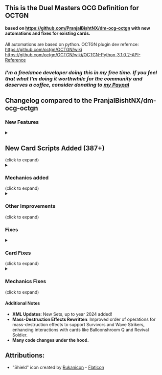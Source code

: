## This is the Duel Masters OCG Definition for OCTGN 
#### based on https://github.com/PranjalBishtNX/dm-ocg-octgn with new automations and fixes for existing cards.
All automations are based on python. OCTGN plugin dev refernce: https://github.com/octgn/OCTGN/wiki https://github.com/octgn/OCTGN/wiki/OCTGN-Python-3.1.0.2-API-Reference


### *I'm a freelance developer doing this in my free time. If you feel that what I'm doing it worthwhile for the community and deserves a coffee, consider donating to [my Paypal](<https://www.paypal.com/paypalme/szefo09>)*

## Changelog compared to the PranjalBishtNX/dm-ocg-octgn

### New Features
<details><summary><h2>New Card Scripts Added (387+)</h2> (click to expand)</summary>
  
- **All Sunrise**
- **Ancient Horn, the Watcher**
- **Angila, Electro-Mask**
- **Aquan**
- **Aqua Strummer**
- **Aqua Trickster**
- **Baraga, Blade of Gloom**
- **Berochika, Channeler of Suns**
- **Black Feather, Shadow of Rage**
- **Bombazar, Dragon of Destiny**
- **Bonfire Lizard**
- **Bubble Lamp**
- **Carnival Totem**
- **Cebu Aquman Jr.**
- **Core-Crash Lizard**
- **Cranium Clamp**
- **Crystal Paladin**
- **Dandy Nasuo**
- **Dedreen, the Hidden Corrupter**
- **Dimension Splitter**
- **Drill Mutant**
- **Doboulgyser, Giant Rock Beast**
- **Dolgeza, Strong Striker**
- **Dolmarks, the Shadow Warrior**
- **Dorballom, Lord of Demons**
- **Earth Ripper, Talon of Rage**
- **Emeral**
- **Eviscerating Warrior Lumez**
- **Explosive Fighter Ucarn**
- **Explosive Trooper Zalmez**
- **Extreme Crawler**
- **Flame Trooper Goliac**
- **Frantic Chieftain**
- **Galklife Dragon**
- **Gigaberos**
- **Gigabuster**
- **Gigandura**
- **Gigarayze**
- **Grape Globbo**
- **Hazaria, Duke of Thorns**
- **Hurricane Crawler**
- **Imen=Bugo, Dragon Edge**
- **Imen=Bugo, Dragon Ruler**
- **Jagila, the Hidden Pillager**
- **Katta Kirifuda & Katsuking -Story of Passion-**
- **King Aquakamui**
- **King Mazelan**
- **King Muu Q**
- **King Tsunami**
- **Klujadras**
- **Kulus, Soulshine Enforcer**
- **Larba Geer, the Immaculate**
- **Lucky Ball**
- **Loth Rix, the Iridescent**
- **Magmarex**
- **Marinomancer**
- **Metal Avenger Solid, Dragon Edge**
- **Metal Avenger Solid, Dragon Ruler**
- **Mechadragon's Breath**
- **Midnight Crawler**
- **Mizoy, the Oracle**
- **Necrodragon Bryzenaga**
- **Necrodragon Zalva**
- **Neve, the Leveler**
- **Onslaughter Triceps**
- **Poison Worm**
- **Pouch Shell**
- **Punch Trooper Bronks**
- **Q-tronic Hypermind**
- **Raptor Fish**
- **Rimuel, Cloudbreak Elemental**
- **Ripple Lotus Q**
- **Rv Penicillin, Dragment Symbol**
- **Saucer-Head Shark**
- **Sasoris, Dragon Edge**
- **Sasoris, Dragon Ruler**
- **Scarlet Skyterror**
- **Skeleton Thief, the Revealer**
- **Skyscraper Shell**
- **Spark Chemist, Shadow of Whim**
- **Storm Shell**
- **Steamroller Mutant**
- **Stinger Worm**
- **Swamp Worm**
- **Telitol, the Explorer**
- **Tekorax**
- **The=Deadman, Dragon Edge**
- **The=Deadman, Dragon Ruler**
- **Three-Faced Ashura Fang**
- **Trenchdive Shark**
- **Trombo, Fractured Doll**
- **Trox, General of Destruction**
- **Uncanny Turnip**
- **Vampire Silphy**
- **Wily Carpenter**
- **Apocalypse Vise**
- **Aquan Jr.'s Delivery**
- **Bonds of Justice**
- **Brain Charger**
- **Brain Re:Charger**
- **Brutal Charge**
- **Cataclysmic Eruption**
- **Child Festival of Faerie Fire**
- **Cloned Blade**
- **Cloned Deflector**
- **Cloned Spiral**
- **Comet Missile**
- **Crisis Boulder**
- **Critical Blade**
- **Cyclone Panic**
- **Dance of the Sproutlings**
- **Darkpact**
- **Death Cruzer, the Annihilator**
- **Diamondia, the Blizzard Rider**
- **Divine Riptide**
- **Slash Charger**
- **Eldritch Poison**
- **Emergency Typhoon**
- **Energy Re:Light**
- **Enigmatic Cascade**
- **Faerie Re:Life**
- **Freezing Icehammer**
- **Future Slash**
- **Ghastly Drain**
- **Glory Snow**
- **Grinning Hunger**
- **Hell Hand**
- **Hirameki Program**
- **Hydro Hurricane**
- **Illusionary Merfolk**
- **Impossible Tunnel**
- **Intense Evil**
- **Dondon Vacuuming Now**
- **Invincible Cataclysm**
- **Judgement of the Flame's Spear and the Water's Blade**
- **Justice Jamming**
- **Laser Whip**
- **Liquid Scope**
- **Lost Re:Soul**
- **Lunar Charger**
- **Mana Nexus**
- **Magical Pot**
- **Mendelssohn**
- **Miraculous Meltdown**
- **Miraculous Plague**
- **Mulch Charger**
- **Mystic Treasure Chest**
- **Nightmare Machine**
- **Proclamation of Death**
- **Psychic Shaper**
- **Rain of Arrows**
- **Rainbow Gate**
- **Rainbow Stone**
- **Rapid Reincarnation**
- **Recon Operation**
- **Relentless Blitz**
- **Reverse Re:Charger**
- **Roar of the Earth**
- **Roulette of Ruin**
- **Scheming Hands**
- **Screaming Sunburst**
- **Shock Hurricane**
- **Siren Concerto**
- **Snake Attack**
- **Soulswap**
- **Soul Gulp**
- **Sphere of Wonder**
- **Static Warp**
- **Submarine Project**
- **The Grave of Angels and Demons**
- **Thought Probe**
- **Thunder Net**
- **Treasure Map**
- **Unified Resistance**
- **Upheaval**
- **Vacuum Gel**
- **Vine Charger**
- **Virtual Tripwire**
- **Wave Lance**
- **Whisking Whirlwind**
- **Aless, the Oracle**
- **Asylum, Elemental Dragon Knight**
- **Balloonshroom Q**
- **Bombersaur**
- **Bruiser Dragon**
- **Chilias, the Oracle**
- **Engineer Kipo**
- **Gigagrax**
- **Gigastand**
- **Jewel Spider**
- **Kalute, Vizier of Eternity**
- **Dream Pirate, Shadow of Theft**
- **Raza Vega, Thunder Guardian**
- **Ryudmila, Channeler of Suns**
- **Schuka, Duke of Amnesia**
- **Sinister General Damudo**
- **Stallob, the Lifequasher**
- **Jasper, the Stubborn**
- **Revival Soldier**
- **Aura Pegasus, Avatar of Life**
- **Cruel Naga, Avatar of Fate**
- **Death Phoenix, Avatar of Doom**
- **Eternal Phoenix, Dragonflame Phoenix**
- **Wise Starnoid, Avatar of Hope**
- **Algo Bardiol, Devil Admiral**
- **Baiken, Blue Dragon of the Hidden Blade**
- **Bingole, the Explorer**
- **Dava Torey, Seeker of Clouds**
- **Gauss Blazer, Flame Dragon Admiral**
- **Lanerva Stratus, Poseidon's Admiral**
- **Mecha Admiral Sound Shooter**
- **Sanfist, the Savage Vizier**
- **Sephia Parthenon, Spirit Admiral**
- **Sir Matthias, Ice Fang Admiral**
- **Terradragon Arque Delacerna**
- **Yu Wandafor, Phantom Beast Admiral**
- **Zack Pichi, Winged Dragon Admiral**
- **Adomis, the Oracle**
- **Aeropica**
- **Aqua Fencer**
- **Bliss Totem, Avatar of Luck**
- **Brood Shell**
- **Charmilia, the Enticer**
- **Chen Treg, Vizier of Blades**
- **Cosmogold, Spectral Knight**
- **Crath Lade, Merciless King**
- **Deklowaz, the Terminator**
- **Gandar, Seeker of Explosions**
- **Gigio's Hammer**
- **Grim Soul, Shadow of Reversal**
- **Kachua, Keeper of the Icegate**
- **Heavyweight Dragon**
- **Hokira**
- **Kipo's Contraption**
- **Mummy Wrap, Shadow of Fatigue**
- **Neon Cluster**
- **Popple, Flowerpetal Dancer**
- **Rikabu's Screwdriver**
- **Rondobil, the Explorer**
- **Silvermoon Trailblazer**
- **Sky Crusher, the Agitator**
- **Tanzanyte, the Awakener**
- **Tank Mutant**
- **Techno Totem**
- **Tra Rion, Penumbra Guardian**
- **Venom Worm**
- **Arc Bine, the Astounding**
- **Fort Megacluster**
- **Living Citadel Vosh**
- **Phantasmal Horror Gigazald**
- **Aqua Officer**
- **Balesk Baj, the Timeburner**
- **Ballus, Dogfight Enforcer Q**
- **Bazagazeal Dragon**
- **Betrale, the Explorer**
- **Cutthroat Skyterror**
- **Comet Eye, the Spectral Spud**
- **Frei, Vizier of Air**
- **Gnarvash, Merchant of Blood**
- **Hazard Hopper**
- **Hearty Cap'n Polligon**
- **Laveil, Seeker of Catastrophe**
- **Lone Tear, Shadow of Solitude**
- **Lukia Lex, Pinnacle Guardian**
- **Nial, Vizier of Dexterity**
- **Pyrofighter Magnus**
- **Ruby Grass**
- **Skullcutter, Swarm Leader**
- **Toel, Vizier of Hope**
- **Urth, Purifying Elemental**
- **Aloro, War God**
- **Cosmic Nebula**
- **Cosmoview Lunatron**
- **Wingeye Moth**
- **Brad, Super Kickin' Dynamo**
- **Bulgluf, the Spydroid**
- **Charge Whipper**
- **Flohdani, the Spydroid**
- **Gazer Eyes, Shadow of Secrets**
- **Gigamente**
- **Hustle Berry**
- **Kaemira, the Oracle**
- **Milporo**
- **Minelord Skyterror**
- **Pinpoint Lunatron**
- **Soderlight, the Cold Blade**
- **Sporeblast Erengi**
- **Vorg's Engine**
- **Amber Piercer**
- **Armored Warrior Quelos**
- **Aqua Grappler**
- **Bloodwing Mantis**
- **Bolzard Dragon**
- **Cavern Raider**
- **Chaos Fish**
- **Curious Eye**
- **Cyclolink, Spectral Knight**
- **Daidalos, General of Fury**
- **Dark Titan Maginn**
- **Earthstomp Giant**
- **Flametropus**
- **Gamil, Knight of Hatred**
- **General Dark Fiend**
- **Geoshine, Spectral Knight**
- **Headlong Giant**
- **Horrid Worm**
- **Hypersquid Walter**
- **King Neptas**
- **King Ponitas**
- **Lalicious**
- **Laguna, Lightning Enforcer**
- **Le Quist, the Oracle**
- **Melcap, the Mutant Explorer**
- **Metalwing Skyterror**
- **Muramasa, Duke of Blades**
- **Necrodragon Galbazeek**
- **Plasma Chaser**
- **Psyshroom**
- **Ra Vu, Seeker of Lightning**
- **Sabermask Scarab**
- **Shock Trooper Mykee**
- **Silver Axe**
- **Skullsweeper Q**
- **Smile Angler**
- **Sniper Mosquito**
- **Stained Glass**
- **Steam Rumbler Kain**
- **Stinger Ball**
- **Split-Head Hydroturtle Q**
- **Supernova Jupiter King Empire**
- **Tentacle Cluster**
- **Tick Tick, Swift Viral Swordfighter**
- **Trixo, Wicked Doll**
- **Quakesaur**
- **Windmill Mutant**
- **Wyn, the Oracle**
- **Überdragon Bajula**
- **"Boyan", Fireball Spell**
- **"Dogoru", Ground Spell**
- **"Frizzen", Freezing Spell**
- **"Pikabim", Prison Spell**
- **Awesome! Onsen Gallows**
- **Chopin, Dragon King**
- **Dogiragon, Royal Revolution**
- **Dokeidaimos <Grave Star>**
- **Dotou Henge <Sturm Ogre>**
- **Fleece, Satori's Whirlwind**
- **Guerrillafugan, Beast Army X**
- **Hunbolt, Demonic Elemental**
- **Hyperspatial Basara Hole**
- **Just in You**
- **Mysterious Ogre Duel**
- **Nova! Belunare**
- **Oracion, Mysterious Samurai**
- **Perfect Alcadeia**
- **Perfect Coldflame**
- **Perfect Freestyle**
- **Perfect Oratoriocles**
- **Polaris, Goldkind**
- **Prison Spark**
- **Pure Zaru**
- **Rain, Accurate Reaper**
- **Reef, Revolution Captain**
- **Star Paladin <Kolon Star>**
- **Tamatango Panzer**
- **Petrova, Channeler of Suns**
- **Warlord Ailzonius**
- **Yuliana, Channeler of Suns**
- **Auzesu, Demonic Elemental**
- **Bluum Erkis, Flare Guardian**
- **Bolmeteus Steel Dragon**
- **Evil Incarnate**
- **Gachack, Mechanical Doll**
- **Gigaclaws**
- **Gigavrand**
- **Ice Vapor, Shadow of Anguish**
- **Joe's Toolkit**
- **Pocopen, Counterattacking Faerie**
- **Rieille, the Oracle**
- **Scream Slicer, Shadow of Fear**
- **Slaphappy Soldier Galback**
- **Solar Grass**
- **Super Dragon Machine Dolzark**
- **Turtle Horn, the Imposing**
- **Thrumiss, Zephyr Guardian**
- **Vikorakys**
- **Zero Nemesis, Shadow of Panic**
</details>
<details><summary><h3>Mechanics added</h3> (click to expand)</summary>
  
- **Wavestrikers Added**:
  - **Wavestriker cards got special encapsulated effects that trigger only if Wavestriker is active** *(3 or more on board)*.

- **Survivor Automation**: Shared effects are now automated for Survivors.
- **Tap Effects Added**: 
  - **During Your Turn, if you tap an automated Creature with Tap Effect, you'll get a prompt if you want to use the Tap effect!** *You can bypass the prompt by declaring an attack by arrow targeting before tapping.*

- **Ally Tap Card Effects Added**:
  - **During Your Turn if you tap any of your cards that matches the requirement, you'll get a prompt if you want to use the shared Tap effect!**

- **Silent Skill Effects Added**: 
  - **After your opponent ends turn, during the untapping phase, if you have a Silent Skill creature tapped on your side of the board, you'll get a prompt if you want it tapped to activate Silent Skill effect!**

- **Modal Ability Effect Added**
  - **Cards that have multiple effects to choose from are now automated**

- **"At the end of your turn" Effects Added**: 
  - **When you pass the turn to your opponent, all of the automated cards' effects will trigger!**

- **"At the start of your turn" Effects Added**:
  - **When your opponent passes their turn to you, you get to activate your automated "At the start of your turn" effects!**

- **"When this creature leaves the battle zone" Effects Added**
  - **Cards that go to Graveyard, but also to Hand, Mana, Shields or Deck can activate their effects**

- **"Cannot be chosen by your opponent's card Effects" Added**

- **Meteorburn Effects Added**
  - **Works as a wrapper around onAttack action for automated cards with Meteorburn**

- **Manual Effect Trigger Added**
  - **A button appears on creatures on the field that have a manual effect trigger**
  - <details><summary><h4>Current list of cards with manual effect trigger</h4> (click to expand)</summary>

    - Auzesu, Demonic Elemental
    - Bluum Erkis, Flare Guardian
    - Bolmeteus Steel Dragon
    - Ice Vapor, Shadow of Anguish
    - Joe's Toolkit
    - Pocopen, Counterattacking Faerie
    - Rieille, the Oracle
    - Super Dragon Machine Dolzark
    - Evil Incarnate
    - Gigavrand
    - Turtle Horn, the Imposing
    - Thrumiss, Zephyr Guardian
  </details>

</details>

<details><summary><h3>Other Improvements</h3> (click to expand)</summary>
  
  - **Added a function AddDelayedEffect() that allows you to add a function that will be resolved at the end or at the start of a turn.**
  - **Added settings that persist between lobbies with following settings:**
    - Toggle: My Card Script Automation
    - Toggle: Untap my Creatures at the start of your Turn
    - Toggle: Untap my Mana at the start of your Turn
    - Toggle: Move my Spells to Graveyard after play
    - Toggle: Ask before discarding a card from my hand
    - Toggle: Pick order of simultaneous Card Effects activating
  - **Added many conditional shield trigger cards**
  - **Added Support for finding Elements, rewrote basic functions to allow Elements, and not just creatures to be sent to Hand, Deck, Graveyard, Mana or Shields**
  - **Changed Shield Icon - [Attributions](#attributions)**
  - **Added automated handling of Gacharange Creatures, added Gacharange Summon action to Super Gacharange Zone, added Play action to cards in Hyperspatial Zone**
  - **You can now attach and detach your cards on the field to and from shields, for effects like Galaxyshield, and an attached card on the field can be Put to Play to detach automatically. (Cards are attached under the main card instead of being attached above for ease of resolving effects and to keep the shield visible)**
  - **Wide cards that go to mana rotated properly and are properly aligned for Player A and B**
  - **Added new buttons for OCG gameplay:Charge as Mana Face-Down (ctrl+shift+C), Seal, Seal Opponent's Creatures, Yobinion X (ctrl+shift+Y), allowed an option to batch shuffle cards on the field and send them shuffled to the bottom of the deck, allowed cards in Graveyard to be played/set as shield/charged as mana/put to Bottom of Deck, added a button to create a new card on the table (which can be temporary or persistent)**
  - **Added new buttons for creatures to support adding and removing cards from under them: Detach Bait and Attach Bait!**: They show a pop-up allowing you to detach a material or attach a new one on the field.
  - **Allow picking order of simultanious effects resolving at the same time!**: Currently done for on Turn End/Start effects and when doing mass destruction effects.
  - **Look at top X cards, pick some, put rest to the bottom in any order Button added to Deck options!**
  - **Some choices are now multi-choices, allowing you to pick many cards at the same time!**
  - **Added Mana Calculation when you press Ctrl+C/Charge as Mana on Card already in Mana Zone**
  - **Added Debouncing to fix Card Orientation issue**: When tapping/untapping cards too quickly, Players could desync the board, making the opponent see the cards in wrong position (tapped/untapped)
  - **Added Rock Paper Scissors mini-game!**
  - **Added basic support for Twinpacts cards on Play**: (Some effects may still be buggy with them.)
  - **Huge Network Communication Improvement!**: I've added helpful functions and optimizations to drastically reduce the latency between actions that are sent between players!
  - **Cards asking you to pick an opponent no longer do that if there are only 2 Players!**
  - **Mass destruction effects prompt if you want to use the automation**: Useful for/against cards that boost attack like Petrova and Survivors.
  - **Added new Implementation for Evolutions: Basic, Vortex, Galaxy Vortex, Deck, Mad Deck, Graveyard, Vortex Graveyard, Super Infinite Graveyard, Hand, Mana, Mana Vortex and Super Infinite evolution Omega**: Just play them and you'll see.
  - **Deck Search Sorting**: Added sorting feature to deck search results.
  - **Card Choice Header Update**: Now displays card type (Spell/Creature/Race) for better clarity during search.
  - **onDiscard**: Enables cards like Bingole the Explorer, Dava Torey, Seeker of Clouds, Sanfist the Savage Vizier, Sir Matthias, Ice Fang Admiral, Terradragon Arque Delacerna, Algo Bardiol, Devil Admiral, Baiken, Blue Dragon of the Hidden Blade, Gauss Blazer, Flame Dragon Admiral, Mecha Admiral Sound Shooter, Lanerva Stratus, Poseidon's Admiral, Sephia Parthenon, Spirit Admiral, Zack Pichi, Winged Dragon Admiral to come into play from the opponent’s hand due to Lost Soul.
</details>

### Fixes
<details><summary><h3>Card Fixes</h3> (click to expand)</summary>
  
  - **Soul Phoenix, Avatar of Unity**: Added an edge-case to functions to only move it from the field, leaving baits behind.
  - **Aqua Sniper, Teleportation, Abduction Charger**: Allow you to stop picking targets after the first one.
  - **Dandy Eggplant**: Now let's you pick a card from Deck to put to Mana, and then a card from Mana to Graveyard.
  - **Boomerang Comet and Pixie Cocoon**: Now properly go to mana after being played.
  - **Emperor Marco, Cyber Brain**: Fixed to prompt for stopping the draw when applicable.
  - **Miraculous Snare**: Fixed issue preventing setting own card to shield.
  - **Rothus the Traveller**: Now prompts enemy to destroy a monster on the field.
  - **Skeleton Vice**: Correctly discards two cards at random.
  - **Galek, the Shadow Warrior**: Allows you to destroy enemy blocker.
  - **Wind Axe, the Warrior Savage**: Allows you to destroy enemy blocker.
  - **Shtra** and **Aqua Deformer**: Both Players return Mana to Hand.
  - **Phal Pierro, Apocalyptic Guardian**: Works like Phal Eega when it destroys itself.
  - **Apocalypse Day**: No longer counts Baits into the 6 card count.
  - **Volcanic Arrows**: Allows you to destroy your own creature too.
  - **Gylus, Larval Lord**: When it leaves the field, opponent can recover a card from their graveyard.
</details>

<details><summary><h3>Mechanics Fixes</h3> (click to expand)</summary>
  
  - **Corile and other cards that ask to reaarrange the order of the cards to place to the bottom/top of the deck now tell you which way is which**
  - **Applied workaround to prevent Targetting Bug**
  - **Player B’s Card Choice Order**: Fixed inconsistent order when selecting cards.
  - **Infinite Targeting Issue**: Resolved infinite wait if a card required more targets than available on the field (for Destroy/Bounce effects).
  - **Evolution Creatures should come tapped if they are evolved from a tapped Creature**
</details>

#### Additional Notes
- **XML Updates**: New Sets, up to year 2024 added!
- **Mass-Destruction Effects Rewritten**: Improved order of operations for mass-destruction effects to support Survivors and Wave Strikers, enhancing interactions with cards like Balloonshroom Q and Revival Soldier.
- **Many code changes under the hood.**

## Attributions:
- "Shield" icon created by [Rukanicon](https://www.flaticon.com/authors/rukanicon) - [Flaticon](https://www.flaticon.com/free-icon/shield_8017361)
